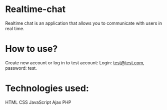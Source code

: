 # Realtime-chat

Realtime chat is an application that allows you to communicate with users in real time.

# How to use?

Create new account or log in to test account: Login: test@test.com, password: test. 

# Technologies used:

HTML CSS JavaScript Ajax PHP 
